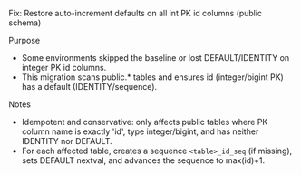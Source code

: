 Fix: Restore auto-increment defaults on all int PK id columns (public schema)

Purpose
- Some environments skipped the baseline or lost DEFAULT/IDENTITY on integer PK id columns.
- This migration scans public.* tables and ensures id (integer/bigint PK) has a default (IDENTITY/sequence).

Notes
- Idempotent and conservative: only affects public tables where PK column name is exactly 'id', type integer/bigint, and has neither IDENTITY nor DEFAULT.
- For each affected table, creates a sequence `<table>_id_seq` (if missing), sets DEFAULT nextval, and advances the sequence to max(id)+1.

